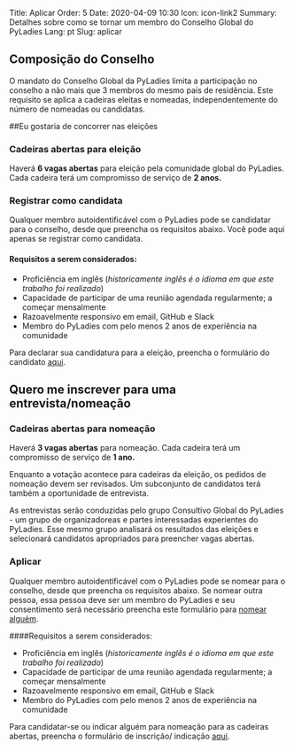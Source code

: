 Title: Aplicar
Order: 5
Date: 2020-04-09 10:30
Icon: icon-link2
Summary: Detalhes sobre como se tornar um membro do Conselho Global do PyLadies
Lang: pt
Slug: aplicar



## Composição do Conselho
O mandato do Conselho Global da PyLadies limita a participação no conselho a não mais que 3 membros do mesmo país de residência. Este requisito se aplica a cadeiras eleitas e nomeadas, independentemente do número de nomeadas ou candidatas.


##Eu gostaria de concorrer nas eleições

### Cadeiras abertas para eleição
Haverá **6 vagas abertas** para eleição pela comunidade global do PyLadies. Cada cadeira terá um compromisso de serviço de **2 anos.**

### Registrar como candidata
Qualquer membro autoidentificável com o PyLadies pode se candidatar para o conselho, desde que preencha os requisitos abaixo. Você pode aqui apenas se registrar como candidata.


#### Requisitos  a serem considerados:

- Proficiência em inglês (_historicamente inglês é o idioma em que este trabalho foi realizado_)
- Capacidade de participar de uma reunião agendada regularmente; a começar mensalmente
- Razoavelmente responsivo em email, GitHub e Slack
- Membro do PyLadies com pelo menos 2 anos de experiência na comunidade

Para declarar sua candidatura para a eleição, preencha o formulário do candidato [aqui](https://forms.gle/TqNto2rVfA5z8m5z5).

## Quero me inscrever para uma entrevista/nomeação

### Cadeiras abertas para nomeação

Haverá **3 vagas abertas** para nomeação. Cada cadeira terá um compromisso de serviço de **1 ano.**

Enquanto a votação acontece para cadeiras da eleição, os pedidos de nomeação devem ser revisados. Um subconjunto de candidatos terá também a oportunidade de entrevista.

As entrevistas serão conduzidas pelo grupo Consultivo Global do PyLadies - um grupo de organizadoreas e partes interessadas experientes do PyLadies. Esse mesmo grupo analisará os resultados das eleições e selecionará candidatos apropriados para preencher vagas abertas.

### Aplicar
Qualquer membro autoidentificável com o PyLadies pode se nomear para o conselho, desde que preencha os requisitos abaixo. Se nomear outra pessoa, essa pessoa deve ser um membro do PyLadies e seu consentimento será necessário preencha este formulário para [nomear alguém](https://forms.gle/XCdwssUQn4ukZpzP8).


####Requisitos  a serem considerados:

- Proficiência em inglês (_historicamente inglês é o idioma em que este trabalho foi realizado_)
- Capacidade de participar de uma reunião agendada regularmente; a começar mensalmente
- Razoavelmente responsivo em email, GitHub e Slack
- Membro do PyLadies com pelo menos 2 anos de experiência na comunidade

Para candidatar-se ou indicar alguém para nomeação para as cadeiras abertas, preencha o formulário de inscrição/ indicação [aqui](https://forms.gle/63WZbDvEDwq6K8rV8).


